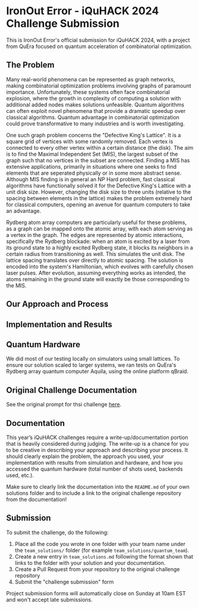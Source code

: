 # IronOut Error - iQuHACK 2024 Challenge Submission

This is IronOut Error's official submission for iQuHACK 2024, with a project from QuEra focused on quantum acceleration of combinatorial optimization.

## The Problem

Many real-world phenomena can be represented as graph networks, making combinatorial optimization problems involving graphs of paramount importance. Unfortunately, these systems often face combinatorial explosion, where the growth in complexity of computing a solution with additional added nodes makes solutions unfeasible. Quantum algorithms can often exploit novel phenomena that provide a dramatic speedup over classical algorithms. Quantum advantage in combinatorial optimization could prove transformative to many industries and is worth investigating.

One such graph problem concerns the "Defective King's Lattice". It is a square grid of vertices with some randomly removed. Each vertex is connected to every other vertex within a certain distance (the disk). The aim is to find the Maximal Independent Set (MIS), the largest subset of the graph such that no vertices in the subset are connected. Finding a MIS has extensive applications, primarily in situations where one seeks to find elements that are seperated physically or in some more abstract sense. Although MIS finding is in general an NP Hard problem, fast classical algorithms have functionally solved it for the Defective King's Lattice with a unit disk size. However, changing the disk size to three units (relative to the spacing between elements in the lattice) makes the problem extremely hard for classical computers, opening an avenue for quantum computers to take an advantage.

Rydberg atom array computers are particularly useful for these problems, as a graph can be mapped onto the atomic array, with each atom serving as a vertex in the graph. The edges are represented by atomic interactions, specifically the Rydberg blockade: when an atom is excited by a laser from its ground state to a highly excited Rydberg state, it blocks its neighbors in a certain radius from transitioning as well. This simulates the unit disk. The lattice spacing translates over directly to atomic spacing. The solution is encoded into the system's Hamiltonian, which evolves with carefully chosen laser pulses. After evolution, assuming everything works as intended, the atoms remaining in the ground state will exactly be those corresponding to the MIS.

## Our Approach and Process

## Implementation and Results

## Quantum Hardware

We did most of our testing locally on simulators using small lattices. To ensure our solution scaled to larger systems, we ran tests on QuEra's Rydberg array quantum computer Aquila, using the online platform qBraid. 

## Original Challenge Documentation

See the original prompt for thsi challenge [here](https://github.com/iQuHACK/2024_QuEra).

## Documentation

This year’s iQuHACK challenges require a write-up/documentation portion that is heavily considered during
judging. The write-up is a chance for you to be creative in describing your approach and describing
your process. It should clearly explain the problem, the approach you used, your implementation with results
from simulation and hardware, and how you accessed the quantum hardware (total number of shots used, 
backends used, etc.).

Make sure to clearly link the documentation into the `README.md` of your own solutions folder and to include a link to the original challenge repository from the documentation!


## Submission

To submit the challenge, do the following:
1. Place all the code you wrote in one folder with your team name under the `team_solutions/` folder (for example `team_solutions/quantum_team`).
2. Create a new entry in `team_solutions.md` following the format shown that links to the folder with your solution and your documentation.
3. Create a Pull Request from your repository to the original challenge repository
4. Submit the "challenge submission" form

Project submission forms will automatically close on Sunday at 10am EST and won't accept late submissions.
